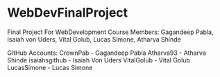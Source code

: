 # WebDevFinalProject
Final Project For WebDevelopment Course
Members: Gagandeep Pabla, Isaiah von Uders, Vital Golub, Lucas Simone, Atharva Shinde

GitHub Accounts:
CrownPab - Gagandeep Pabla 
Atharva93 - Atharva Shinde 
isaiahsgithub - Isaiah Von Uders 
VitalGolub - Vital Golub 
LucasSimone - Lucas Simone 
